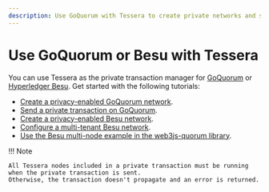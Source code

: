 ```yaml
---
description: Use GoQuorum with Tessera to create private networks and send private transactions
---
```


# Use GoQuorum or Besu with Tessera

You can use Tessera as the private transaction manager for [GoQuorum](https://consensys.net/docs/goquorum/en/stable/) or
[Hyperledger Besu](https://besu.hyperledger.org/en/stable/).
Get started with the following tutorials:

- [Create a privacy-enabled GoQuorum network](https://consensys.net/docs/goquorum/en/stable/tutorials/create-privacy-enabled-network/).
- [Send a private transaction on GoQuorum](https://consensys.net/docs/goquorum/en/stable/tutorials/send-private-transaction/).
- [Create a privacy-enabled Besu network](https://besu.hyperledger.org/en/stable/Tutorials/Privacy/Configuring-Privacy/).
- [Configure a multi-tenant Besu network](https://besu.hyperledger.org/en/stable/Tutorials/Privacy/Configuring-Multi-Tenancy/).
- [Use the Besu multi-node example in the web3js-quorum library](https://besu.hyperledger.org/en/stable/Tutorials/Privacy/web3js-quorum-Multinode-example/).

!!! Note

    All Tessera nodes included in a private transaction must be running when the private transaction is sent.
    Otherwise, the transaction doesn't propagate and an error is returned.
